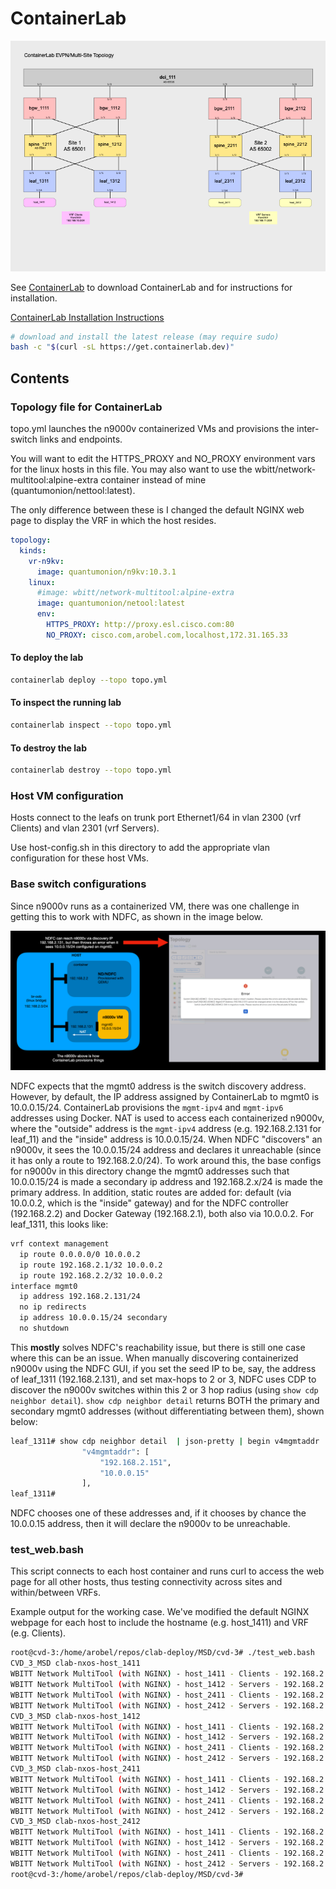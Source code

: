 # ContainerLab

![ContainerLab Topology](./images/ContainerLab_Topology.png)

See [ContainerLab](https://containerlab.dev) to download ContainerLab and for instructions for installation.

[ContainerLab Installation Instructions](https://containerlab.dev/install/)

```bash
# download and install the latest release (may require sudo)
bash -c "$(curl -sL https://get.containerlab.dev)"
```

## Contents

### Topology file for ContainerLab

topo.yml launches the n9000v containerized VMs and provisions the inter-switch links and endpoints.

You will want to edit the HTTPS_PROXY and NO_PROXY environment vars for the linux hosts in this file.  You may also want to use the wbitt/network-multitool:alpine-extra container instead of mine (quantumonion/nettool:latest).

The only difference between these is I changed the default NGINX web page to display the VRF in which the host resides.

```yaml
topology:
  kinds:
    vr-n9kv:
      image: quantumonion/n9kv:10.3.1
    linux:
      #image: wbitt/network-multitool:alpine-extra
      image: quantumonion/netool:latest
      env:
        HTTPS_PROXY: http://proxy.esl.cisco.com:80
        NO_PROXY: cisco.com,arobel.com,localhost,172.31.165.33
```

#### To deploy the lab
```bash
containerlab deploy --topo topo.yml
```

#### To inspect the running lab
```bash
containerlab inspect --topo topo.yml
```

#### To destroy the lab
```bash
containerlab destroy --topo topo.yml
```

### Host VM configuration

Hosts connect to the leafs on trunk port Ethernet1/64 in vlan 2300 (vrf Clients) and vlan 2301 (vrf Servers).

Use host-config.sh in this directory to add the appropriate vlan configuration for these host VMs.

### Base switch configurations

Since n9000v runs as a containerized VM, there was one challenge in getting this to work with NDFC, as shown in the image below. 

![NDFC Discovery Issue](./images/ndfc-discovery.jpg)

NDFC expects that the mgmt0 address is the switch discovery address.  However, by default, the IP address assigned by ContainerLab to mgmt0 is 10.0.0.15/24. ContainerLab provisions the ``mgmt-ipv4`` and ``mgmt-ipv6`` addresses using Docker.  NAT is used to access each containerized n9000v, where the "outside" address is the ``mgmt-ipv4`` address (e.g. 192.168.2.131 for leaf_11) and the "inside" address is 10.0.0.15/24.  When NDFC "discovers" an n9000v, it sees the 10.0.0.15/24 address and declares it unreachable (since it has only a route to 192.168.2.0/24).  To work around this, the base configs for n9000v in this directory change the mgmt0 addresses such that 10.0.0.15/24 is made a secondary ip address and 192.168.2.x/24 is made the primary address.  In addition, static routes are added for: default (via 10.0.0.2, which is the "inside" gateway) and for the NDFC controller (192.168.2.2) and Docker Gateway (192.168.2.1), both also via 10.0.0.2.  For leaf_1311, this looks like:

```bash
vrf context management
  ip route 0.0.0.0/0 10.0.0.2
  ip route 192.168.2.1/32 10.0.0.2
  ip route 192.168.2.2/32 10.0.0.2
interface mgmt0
  ip address 192.168.2.131/24
  no ip redirects
  ip address 10.0.0.15/24 secondary
  no shutdown
```

This **mostly** solves NDFC's reachability issue, but there is still one case where this can be an issue.  When manually discovering containerized n9000v using the NDFC GUI, if you set the seed IP to be, say, the address of leaf_1311 (192.168.2.131), and set max-hops to 2 or 3, NDFC uses CDP to discover the n9000v switches within this 2 or 3 hop radius (using ``show cdp neighbor detail``).  ``show cdp neighbor detail`` returns BOTH the primary and secondary mgmt0 addresses (without differentiating between them), shown below:

```bash
leaf_1311# show cdp neighbor detail  | json-pretty | begin v4mgmtaddr | head lines 4
                "v4mgmtaddr": [
                    "192.168.2.151",
                    "10.0.0.15"
                ],
leaf_1311# 
```

NDFC chooses one of these addresses and, if it chooses by chance the 10.0.0.15 address, then it will declare the n9000v to be unreachable.

### test_web.bash

This script connects to each host container and runs curl to access the web page for all other hosts, thus testing connectivity across sites and within/between VRFs.

Example output for the working case.  We've modified the default NGINX webpage for each host to include the hostname (e.g. host_1411) and VRF (e.g. Clients).

```bash
root@cvd-3:/home/arobel/repos/clab-deploy/MSD/cvd-3# ./test_web.bash 
CVD_3_MSD clab-nxos-host_1411
WBITT Network MultiTool (with NGINX) - host_1411 - Clients - 192.168.2.201 - HTTP: 80 , HTTPS: 443 . (Formerly praqma/network-multitool)
WBITT Network MultiTool (with NGINX) - host_1412 - Servers - 192.168.2.202 - HTTP: 80 , HTTPS: 443 . (Formerly praqma/network-multitool)
WBITT Network MultiTool (with NGINX) - host_2411 - Clients - 192.168.2.203 - HTTP: 80 , HTTPS: 443 . (Formerly praqma/network-multitool)
WBITT Network MultiTool (with NGINX) - host_2412 - Servers - 192.168.2.204 - HTTP: 80 , HTTPS: 443 . (Formerly praqma/network-multitool)
CVD_3_MSD clab-nxos-host_1412
WBITT Network MultiTool (with NGINX) - host_1411 - Clients - 192.168.2.201 - HTTP: 80 , HTTPS: 443 . (Formerly praqma/network-multitool)
WBITT Network MultiTool (with NGINX) - host_1412 - Servers - 192.168.2.202 - HTTP: 80 , HTTPS: 443 . (Formerly praqma/network-multitool)
WBITT Network MultiTool (with NGINX) - host_2411 - Clients - 192.168.2.203 - HTTP: 80 , HTTPS: 443 . (Formerly praqma/network-multitool)
WBITT Network MultiTool (with NGINX) - host_2412 - Servers - 192.168.2.204 - HTTP: 80 , HTTPS: 443 . (Formerly praqma/network-multitool)
CVD_3_MSD clab-nxos-host_2411
WBITT Network MultiTool (with NGINX) - host_1411 - Clients - 192.168.2.201 - HTTP: 80 , HTTPS: 443 . (Formerly praqma/network-multitool)
WBITT Network MultiTool (with NGINX) - host_1412 - Servers - 192.168.2.202 - HTTP: 80 , HTTPS: 443 . (Formerly praqma/network-multitool)
WBITT Network MultiTool (with NGINX) - host_2411 - Clients - 192.168.2.203 - HTTP: 80 , HTTPS: 443 . (Formerly praqma/network-multitool)
WBITT Network MultiTool (with NGINX) - host_2412 - Servers - 192.168.2.204 - HTTP: 80 , HTTPS: 443 . (Formerly praqma/network-multitool)
CVD_3_MSD clab-nxos-host_2412
WBITT Network MultiTool (with NGINX) - host_1411 - Clients - 192.168.2.201 - HTTP: 80 , HTTPS: 443 . (Formerly praqma/network-multitool)
WBITT Network MultiTool (with NGINX) - host_1412 - Servers - 192.168.2.202 - HTTP: 80 , HTTPS: 443 . (Formerly praqma/network-multitool)
WBITT Network MultiTool (with NGINX) - host_2411 - Clients - 192.168.2.203 - HTTP: 80 , HTTPS: 443 . (Formerly praqma/network-multitool)
WBITT Network MultiTool (with NGINX) - host_2412 - Servers - 192.168.2.204 - HTTP: 80 , HTTPS: 443 . (Formerly praqma/network-multitool)
root@cvd-3:/home/arobel/repos/clab-deploy/MSD/cvd-3# 
```